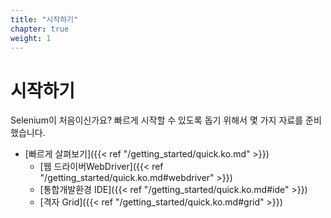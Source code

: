 ```yaml
---
title: "시작하기"
chapter: true
weight: 1
---
```


# 시작하기

Selenium이 처음이신가요?
빠르게 시작할 수 있도록 돕기 위해서 몇 가지 자료를 준비했습니다.

* [빠르게 살펴보기]({{< ref "/getting_started/quick.ko.md" >}})
  * [웹 드라이버WebDriver]({{< ref "/getting_started/quick.ko.md#webdriver" >}})
  * [통합개발환경 IDE]({{< ref "/getting_started/quick.ko.md#ide" >}})
  * [격자 Grid]({{< ref "/getting_started/quick.ko.md#grid" >}})
